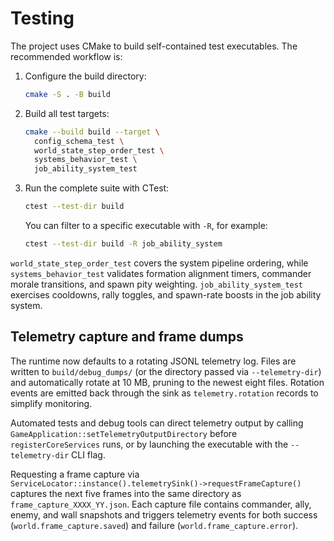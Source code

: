 # Testing

The project uses CMake to build self-contained test executables. The
recommended workflow is:

1. Configure the build directory:
   ```sh
   cmake -S . -B build
   ```
2. Build all test targets:
   ```sh
   cmake --build build --target \
     config_schema_test \
     world_state_step_order_test \
     systems_behavior_test \
     job_ability_system_test
   ```
3. Run the complete suite with CTest:
   ```sh
   ctest --test-dir build
   ```
   You can filter to a specific executable with `-R`, for example:
   ```sh
   ctest --test-dir build -R job_ability_system
   ```

`world_state_step_order_test` covers the system pipeline ordering, while
`systems_behavior_test` validates formation alignment timers, commander
morale transitions, and spawn pity weighting. `job_ability_system_test`
exercises cooldowns, rally toggles, and spawn-rate boosts in the job
ability system.

## Telemetry capture and frame dumps

The runtime now defaults to a rotating JSONL telemetry log. Files are
written to `build/debug_dumps/` (or the directory passed via
`--telemetry-dir`) and automatically rotate at 10&nbsp;MB, pruning to the
newest eight files. Rotation events are emitted back through the sink as
`telemetry.rotation` records to simplify monitoring.

Automated tests and debug tools can direct telemetry output by calling
`GameApplication::setTelemetryOutputDirectory` before `registerCoreServices`
runs, or by launching the executable with the `--telemetry-dir` CLI flag.

Requesting a frame capture via `ServiceLocator::instance().telemetrySink()->requestFrameCapture()`
captures the next five frames into the same directory as
`frame_capture_XXXX_YY.json`. Each capture file contains commander, ally,
enemy, and wall snapshots and triggers telemetry events for both success
(`world.frame_capture.saved`) and failure (`world.frame_capture.error`).
